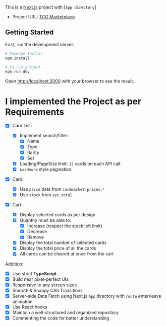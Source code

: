 This is a [Next.js](https://nextjs.org/) project with [`App directory`]

- Project URL: [TCG Marketplace](https://take-home-assign.vercel.app/)

## Getting Started

First, run the development server:

```bash
# Package Install
npm install

# to run project
npm run dev
```

Open [http://localhost:3000](http://localhost:3000) with your browser to see the result.

# I implemented the Project as per Requirements

- [x] Card List:

  - [x] Implement search/filter:
    - [x] Name
    - [x] Type
    - [x] Rarity
    - [x] Set
  - [x] Loading/PageSize limit: `12` cards on each API call
  - [x] `Loadmore` style pagination

- [x] Card:

  - [x] Use `price` data from `cardmarket.prices.*`
  - [x] Use `stock` from `set.total`

- [x] Cart:
  - [x] Display selected cards as per design
  - [x] Quantity must be able to:
    - [x] Increase (respect the stock left limit)
    - [x] Decrease
    - [x] Remove
  - [x] Display the total number of selected cards
  - [x] Display the total price of all the cards
  - [x] All cards can be cleared at once from the cart

Addition:

- [x] Use strict **TypeScript**.
- [x] Build near pixel-perfect UIs
- [x] Responsive to any screen sizes
- [x] Smooth & Snappy CSS Transitions
- [x] Server-side Data Fetch using Next.js `App` directory with `route` enter/leave animation
- [x] Use React hooks
- [x] Maintain a well-structured and organized repository
- [x] Commenting the code for better understanding
